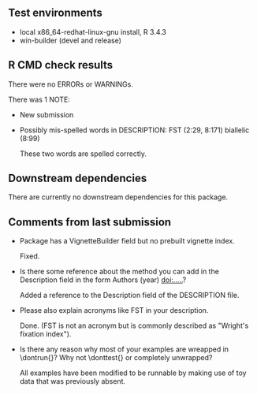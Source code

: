 ## Test environments
* local x86_64-redhat-linux-gnu install, R 3.4.3
* win-builder (devel and release)

## R CMD check results
There were no ERRORs or WARNINGs. 

There was 1 NOTE:

* New submission

* Possibly mis-spelled words in DESCRIPTION:
    FST (2:29, 8:171)
    biallelic (8:99)

  These two words are spelled correctly.

## Downstream dependencies
There are currently no downstream dependencies for this package.

## Comments from last submission

* Package has a VignetteBuilder field but no prebuilt vignette index.

  Fixed.

* Is there some reference about the method you can add in the Description field in the form Authors (year) <doi:.....>?

  Added a reference to the Description field of the DESCRIPTION file.

* Please also explain acronyms like FST in your description.

  Done. (FST is not an acronym but is commonly described as "Wright's fixation index").

* Is there any reason why most of your examples are wreapped in \dontrun{}? Why not \donttest{} or completely unwrapped?

  All examples have been modified to be runnable by making use of toy data that was previously absent.

